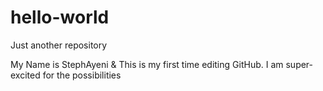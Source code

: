 # hello-world
Just another repository

My Name is StephAyeni & This is my first time editing GitHub.
I am super-excited for the possibilities 

